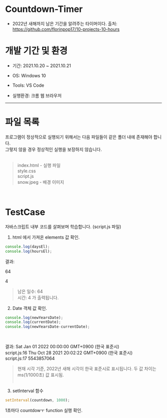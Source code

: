 # Countdown-Timer
- 2022년 새해까지 남은 기간을 알려주는 타이머이다.  출처: https://github.com/florinpop17/10-projects-10-hours

# 개발 기간 및 환경

+ 기간: 2021.10.20 ~ 2021.10.21

+ OS: Windows 10

+ Tools: VS Code

+ 실행환경: 크롬 웹 브라우저
---------------------------

# 파일 목록
프로그램이 정상적으로 실행되기 위해서는 다음 파일들이 같은 폴더 내에 존재해야 합니다.<br>
그렇지 않을 경우 정상적인 실행을 보장하지 않습니다.<br><br>

> index.html - 실행 파일<br>
> style.css<br>
> script.js<br>
> snow.jpeg - 배경 이미지
<br>


# TestCase
자바스크립트 내부 코드를 살펴보며 학습합니다. (script.js 파일)

1. html 에서 가져온 elements 값 확인.

```javascript
console.log(daysEl);
console.log(hoursEl);
```

결과:
<p class="big-text" id="days">64</p>
<p class="big-text" id="hours">4</p>

> 남은 일수: 64 <br>
시간: 4 가 출력됩니다.<br>

2. Date 객체 값 확인.

```javascript
console.log(newYearsDate);
console.log(currentDate);
console.log(newYearsDate-currentDate);
```
<br>

결과:
Sat Jan 01 2022 00:00:00 GMT+0900 (한국 표준시)<br>
script.js:16 Thu Oct 28 2021 20:02:22 GMT+0900 (한국 표준시)<br>
script.js:17 5543857064

> 현재 시각 기준, 2022년 새해 시각이 한국 표준시로 표시됩니다.
> 두 값 차이는 ms(1/1000초) 값 표시됨.<br><br>

3. setInterval 함수
```javascript
setInterval(countdown, 1000);
```
1초마다 countdowㅜ function 실행 확인.